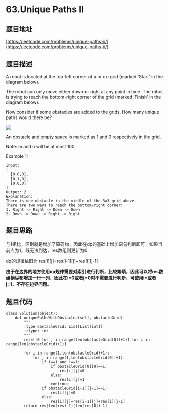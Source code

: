 63.Unique Paths II
===================


题目地址
--------
[https://leetcode.com/problems/unique-paths-ii/](https://leetcode.com/problems/unique-paths-ii/)

题目描述
-------
A robot is located at the top-left corner of a m x n grid (marked 'Start' in the diagram below).

The robot can only move either down or right at any point in time. The robot is trying to reach the bottom-right corner of the grid (marked 'Finish' in the diagram below).

Now consider if some obstacles are added to the grids. How many unique paths would there be?

![](https://assets.leetcode.com/uploads/2018/10/22/robot_maze.png)

An obstacle and empty space is marked as 1 and 0 respectively in the grid.

Note: m and n will be at most 100.

Example 1:
```
Input:
[
  [0,0,0],
  [0,1,0],
  [0,0,0]
]
Output: 2
Explanation:
There is one obstacle in the middle of the 3x3 grid above.
There are two ways to reach the bottom-right corner:
1. Right -> Right -> Down -> Down
2. Down -> Down -> Right -> Right
```

题目思路
-------

与1相比，区别就是增加了障碍物，因此在dp的基础上增加语句判断即可，如果当前点为1，既无法到达，res数组则更新为0.

dp的规律依旧为 res[i][j]=res[i-1][j]+res[i][j-1]

**由于在边界的地方使用dp规律需要对索引进行判断，比较繁琐，因此可以将res数组横纵都增加一行一列，因此在i=0或者j=0时不需要进行判断，可使用i=或者j=1，不存在边界问题。**

题目代码
--------

```
class Solution(object):
    def uniquePathsWithObstacles(self, obstacleGrid):
        """
        :type obstacleGrid: List[List[int]]
        :rtype: int
        """
        res=[[0 for j in range(len(obstacleGrid[0])+1)] for i in range(len(obstacleGrid)+1)]
        
        for i in range(1,len(obstacleGrid)+1):
            for j in range(1,len(obstacleGrid[0])+1):
                if i==1 and j==1:
                    if obstacleGrid[0][0]==1:
                        res[i][j]=0
                    else:
                        res[i][j]=1
                    continue
                if obstacleGrid[i-1][j-1]==1:
                    res[i][j]=0
                else:
                    res[i][j]=res[i-1][j]+res[i][j-1]
        return res[len(res)-1][len(res[0])-1]
```
